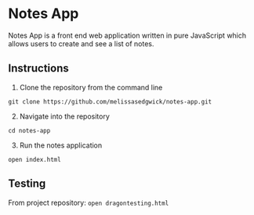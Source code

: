 # Notes App

Notes App is a front end web application written in pure JavaScript which allows users to create and see a list of notes.

## Instructions

1. Clone the repository from the command line

`git clone https://github.com/melissasedgwick/notes-app.git`

2. Navigate into the repository

`cd notes-app`

3. Run the notes application

`open index.html`

## Testing

From project repository: `open dragontesting.html`
